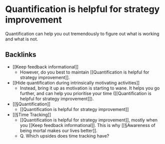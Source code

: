 # Quantification is helpful for strategy improvement
Quantification can help you out tremendously to figure out what is working and what is not.

## Backlinks
* [[Keep feedback informational]]
	* However, do you best to maintain [[Quantification is helpful for strategy improvement]].
* [[Hide quantification during intrinsically motivating activities]]
	* Instead, bring it up as motivation is starting to wane. It helps you go further, and can help you prioritise your time ([[Quantification is helpful for strategy improvement]]).
* [[§Quantification]]
	* [[Quantification is helpful for strategy improvement]]
* [[§Time Tracking]]
	* [[Quantification is helpful for strategy improvement]], mostly when you [[Keep feedback informational]]. This is why [[§Awareness of being mortal makes our lives better]]. 
	* Q. Which upsides does time tracking have?

<!-- {BearID:8998E934-738E-4573-B53A-C52E8222A3F6-810-00000223D723B344} -->
